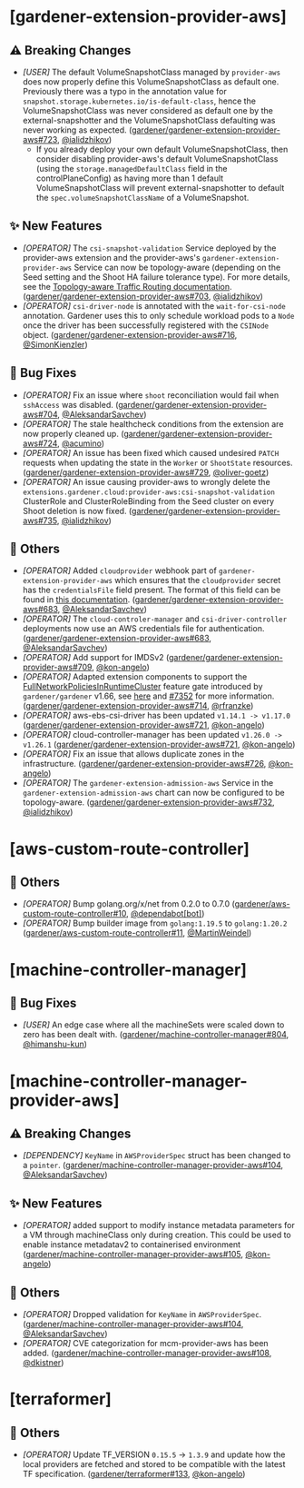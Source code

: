 # [gardener-extension-provider-aws]
## ⚠️ Breaking Changes
* *[USER]* The default VolumeSnapshotClass managed by `provider-aws` does now properly define this VolumeSnapshotClass as default one. Previously there was a typo in the annotation value for `snapshot.storage.kubernetes.io/is-default-class`, hence the VolumeSnapshotClass was never considered as default one by the external-snapshotter and the VolumeSnapshotClass defaulting was never working as expected. ([gardener/gardener-extension-provider-aws#723](https://github.com/gardener/gardener-extension-provider-aws/pull/723), [@ialidzhikov](https://github.com/ialidzhikov))
  * If you already deploy your own default VolumeSnapshotClass, then consider disabling provider-aws's default VolumeSnapshotClass (using the `storage.managedDefaultClass` field in the controlPlaneConfig) as having more than 1 default VolumeSnapshotClass will prevent external-snapshotter to default the `spec.volumeSnapshotClassName` of a VolumeSnapshot.
## ✨ New Features
* *[OPERATOR]* The `csi-snapshot-validation` Service deployed by the provider-aws extension and the provider-aws's `gardener-extension-provider-aws` Service can now be topology-aware (depending on the Seed setting and the Shoot HA failure tolerance type). For more details, see the [Topology-aware Traffic Routing documentation](https://github.com/gardener/gardener/blob/v1.66.0/docs/usage/topology_aware_routing.md). ([gardener/gardener-extension-provider-aws#703](https://github.com/gardener/gardener-extension-provider-aws/pull/703), [@ialidzhikov](https://github.com/ialidzhikov))
* *[OPERATOR]* `csi-driver-node` is annotated with the `wait-for-csi-node` annotation. Gardener uses this to only schedule workload pods to a `Node` once the driver has been successfully registered with the `CSINode` object. ([gardener/gardener-extension-provider-aws#716](https://github.com/gardener/gardener-extension-provider-aws/pull/716), [@SimonKienzler](https://github.com/SimonKienzler))
## 🐛 Bug Fixes
* *[OPERATOR]* Fix an issue where `shoot` reconciliation would fail when `sshAccess` was disabled. ([gardener/gardener-extension-provider-aws#704](https://github.com/gardener/gardener-extension-provider-aws/pull/704), [@AleksandarSavchev](https://github.com/AleksandarSavchev))
* *[OPERATOR]* The stale healthcheck conditions from the extension are now properly cleaned up. ([gardener/gardener-extension-provider-aws#724](https://github.com/gardener/gardener-extension-provider-aws/pull/724), [@acumino](https://github.com/acumino))
* *[OPERATOR]* An issue has been fixed which caused undesired `PATCH` requests when updating the state in the `Worker` or `ShootState` resources. ([gardener/gardener-extension-provider-aws#729](https://github.com/gardener/gardener-extension-provider-aws/pull/729), [@oliver-goetz](https://github.com/oliver-goetz))
* *[OPERATOR]* An issue causing provider-aws to wrongly delete the `extensions.gardener.cloud:provider-aws:csi-snapshot-validation` ClusterRole and ClusterRoleBinding from the Seed cluster on every Shoot deletion is now fixed. ([gardener/gardener-extension-provider-aws#735](https://github.com/gardener/gardener-extension-provider-aws/pull/735), [@ialidzhikov](https://github.com/ialidzhikov))
## 🏃 Others
* *[OPERATOR]* Added `cloudprovider` webhook part of `gardener-extension-provider-aws` which ensures that the `cloudprovider` secret has the `credentialsFile` field present. The format of this field can be found in [this documentation](https://docs.aws.amazon.com/sdkref/latest/guide/file-format.html). ([gardener/gardener-extension-provider-aws#683](https://github.com/gardener/gardener-extension-provider-aws/pull/683), [@AleksandarSavchev](https://github.com/AleksandarSavchev))
* *[OPERATOR]* The `cloud-controler-manager` and `csi-driver-controller` deployments now use an AWS credentials file for authentication. ([gardener/gardener-extension-provider-aws#683](https://github.com/gardener/gardener-extension-provider-aws/pull/683), [@AleksandarSavchev](https://github.com/AleksandarSavchev))
* *[OPERATOR]* Add support for IMDSv2 ([gardener/gardener-extension-provider-aws#709](https://github.com/gardener/gardener-extension-provider-aws/pull/709), [@kon-angelo](https://github.com/kon-angelo))
* *[OPERATOR]* Adapted extension components to support the [FullNetworkPoliciesInRuntimeCluster](https://github.com/gardener/gardener/blob/master/docs/deployment/feature_gates.md#list-of-feature-gates) feature gate introduced by `gardener/gardener` v1.66, see [here](https://github.com/gardener/gardener/blob/master/docs/concepts/resource-manager.md#networkpolicy-controller) and [#7352](https://github.com/gardener/gardener/pull/7589) for more information. ([gardener/gardener-extension-provider-aws#714](https://github.com/gardener/gardener-extension-provider-aws/pull/714), [@rfranzke](https://github.com/rfranzke))
* *[OPERATOR]* aws-ebs-csi-driver has been updated `v1.14.1 -> v1.17.0` ([gardener/gardener-extension-provider-aws#721](https://github.com/gardener/gardener-extension-provider-aws/pull/721), [@kon-angelo](https://github.com/kon-angelo))
* *[OPERATOR]* cloud-controller-manager has been updated `v1.26.0 -> v1.26.1` ([gardener/gardener-extension-provider-aws#721](https://github.com/gardener/gardener-extension-provider-aws/pull/721), [@kon-angelo](https://github.com/kon-angelo))
* *[OPERATOR]* Fix an issue that allows duplicate zones in the infrastructure. ([gardener/gardener-extension-provider-aws#726](https://github.com/gardener/gardener-extension-provider-aws/pull/726), [@kon-angelo](https://github.com/kon-angelo))
* *[OPERATOR]* The `gardener-extension-admission-aws` Service in the `gardener-extension-admission-aws` chart can now be configured to be topology-aware. ([gardener/gardener-extension-provider-aws#732](https://github.com/gardener/gardener-extension-provider-aws/pull/732), [@ialidzhikov](https://github.com/ialidzhikov))
# [aws-custom-route-controller]
## 🏃 Others
* *[OPERATOR]* Bump golang.org/x/net from 0.2.0 to 0.7.0 ([gardener/aws-custom-route-controller#10](https://github.com/gardener/aws-custom-route-controller/pull/10), [@dependabot[bot]](https://github.com/dependabot[bot]))
* *[OPERATOR]* Bump builder image from `golang:1.19.5` to `golang:1.20.2` ([gardener/aws-custom-route-controller#11](https://github.com/gardener/aws-custom-route-controller/pull/11), [@MartinWeindel](https://github.com/MartinWeindel))
# [machine-controller-manager]
## 🐛 Bug Fixes
* *[USER]* An edge case where all the machineSets were scaled down to zero has been dealt with. ([gardener/machine-controller-manager#804](https://github.com/gardener/machine-controller-manager/pull/804), [@himanshu-kun](https://github.com/himanshu-kun))
# [machine-controller-manager-provider-aws]
## ⚠️ Breaking Changes
* *[DEPENDENCY]* `KeyName` in `AWSProviderSpec` struct has been changed to a `pointer`. ([gardener/machine-controller-manager-provider-aws#104](https://github.com/gardener/machine-controller-manager-provider-aws/pull/104), [@AleksandarSavchev](https://github.com/AleksandarSavchev))
## ✨ New Features
* *[OPERATOR]* added support to modify instance metadata parameters for a VM through machineClass only during creation. This could be used to enable instance metadatav2 to containerised environment ([gardener/machine-controller-manager-provider-aws#105](https://github.com/gardener/machine-controller-manager-provider-aws/pull/105), [@kon-angelo](https://github.com/kon-angelo))
## 🏃 Others
* *[OPERATOR]* Dropped validation for `KeyName` in `AWSProviderSpec`. ([gardener/machine-controller-manager-provider-aws#104](https://github.com/gardener/machine-controller-manager-provider-aws/pull/104), [@AleksandarSavchev](https://github.com/AleksandarSavchev))
* *[OPERATOR]* CVE categorization for mcm-provider-aws has been added. ([gardener/machine-controller-manager-provider-aws#108](https://github.com/gardener/machine-controller-manager-provider-aws/pull/108), [@dkistner](https://github.com/dkistner))
# [terraformer]
## 🏃 Others
* *[OPERATOR]* Update TF_VERSION `0.15.5` -> `1.3.9` and update how the local providers are fetched and stored to be compatible with the latest TF specification. ([gardener/terraformer#133](https://github.com/gardener/terraformer/pull/133), [@kon-angelo](https://github.com/kon-angelo))